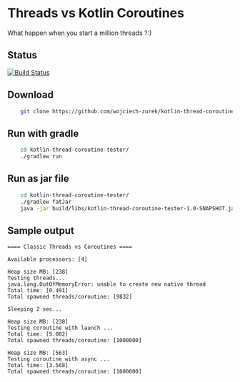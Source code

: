 # Threads vs Kotlin Coroutines
What happen when you start a million threads ?:)

## Status

[![Build Status](https://travis-ci.org/wojciech-zurek/kotlin-thread-coroutine-tester.svg?branch=master)](https://travis-ci.org/wojciech-zurek/kotlin-thread-coroutine-tester)

## Download

```bash
    git clone https://github.com/wojciech-zurek/kotlin-thread-coroutine-tester.git
```

## Run with gradle

```bash
    cd kotlin-thread-coroutine-tester/
    ./gradlew run
```

## Run as jar file

```bash
    cd kotlin-thread-coroutine-tester/
    ./gradlew fatJar
    java -jar build/libs/kotlin-thread-coroutine-tester-1.0-SNAPSHOT.jar
```

## Sample output

```
==== Classic Threads vs Coroutines ====

Available processors: [4]

Heap size MB: [238]
Testing threads...
java.lang.OutOfMemoryError: unable to create new native thread
Total time: [0.491]
Total spawned threads/coroutine: [9832]

Sleeping 2 sec...

Heap size MB: [238]
Testing coroutine with launch ...
Total time: [5.082]
Total spawned threads/coroutine: [1000000]

Heap size MB: [563]
Testing coroutine with async ...
Total time: [3.568]
Total spawned threads/coroutine: [1000000]
```
